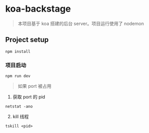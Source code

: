 # koa-backstage
> 本项目基于 koa 搭建的后台 server。项目运行使用了 nodemon

## Project setup
```
npm install
```

### 项目启动
```
npm run dev
```
> 如果 port 被占用
1. 获取 port 的 pid
```
netstat -ano
```
2. kill 线程
```
tskill <pid>
```
